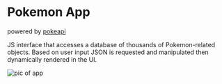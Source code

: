
<h1>Pokemon App</h1><span>powered by <a href="https://pokeapi.co/">pokeapi</a></span>
<p>JS interface that accesses a database of thousands of Pokemon-related objects. Based on user input JSON is requested and manipulated then dynamically rendered in the UI.</p> 
<img src="https://github.com/user-attachments/assets/012e7251-a485-4372-8ba3-32b94c030caf" alt="pic of app">





